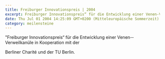 ```yaml
---
title: Freiburger Innovationspreis | 2004
excerpt: Freiburger Innovationspreis“ für die Entwicklung einer Venen-­Verweilkanüle in Kooperation mit der Berliner Charité und der TU Berlin.
date: Thu Jul 01 2004 14:25:09 GMT+0200 (Mitteleuropäische Sommerzeit)
category: meilensteine
---
```


"Freiburger Innovationspreis“ für die Entwicklung einer Venen-­Verweilkanüle in Kooperation mit der 

<!--more-->

Berliner Charité und der TU Berlin.
